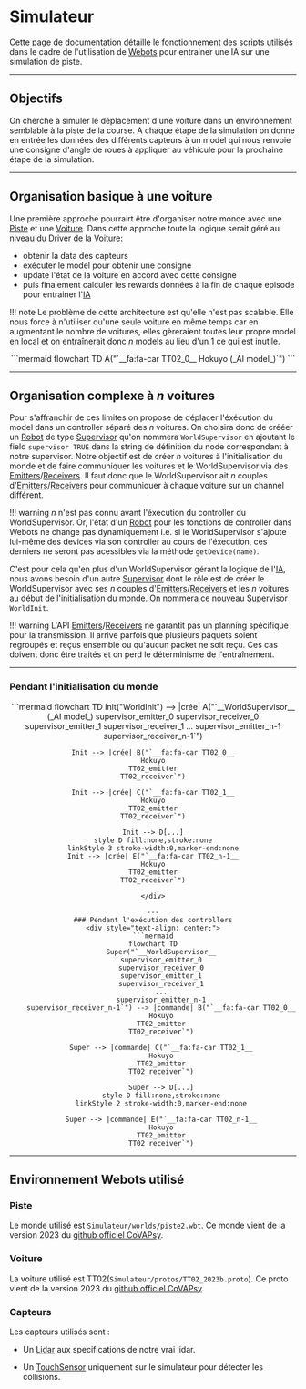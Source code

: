 # Simulateur

Cette page de documentation détaille le fonctionnement des scripts utilisés dans le cadre de l'utilisation de [Webots](https://cyberbotics.com) pour entrainer une IA sur une simulation de piste.

---
## Objectifs

On cherche à simuler le déplacement d'une voiture dans un environnement semblable à la piste de la course. A chaque étape de la simulation on donne en entrée les données des différents capteurs à un model qui nous renvoie une consigne d'angle de roues à appliquer au véhicule pour la prochaine étape de la simulation.


---
## Organisation basique à une voiture

Une première approche pourrairt être d'organiser notre monde avec une [Piste](#piste) et une [Voiture](#voiture). Dans cette approche toute la logique serait géré au niveau du [Driver](https://cyberbotics.com/doc/automobile/driver-library) de la [Voiture](#voiture):
- obtenir la data des capteurs
- exécuter le model pour obtenir une consigne
- update l'état de la voiture en accord avec cette consigne
- puis finalement calculer les rewards données à la fin de chaque episode pour entrainer l'[IA](./IA.md)

!!! note
    Le problème de cette architecture est qu'elle n'est pas scalable. Elle nous force à n'utiliser  qu'une seule voiture en même temps car en augmentant le nombre de voitures, elles gèreraient toutes leur propre model en local et on entraînerait donc _n_ models au lieu d'un 1 ce qui est inutile.

<div style="text-align: center;">
```mermaid
flowchart TD
    A("`__fa:fa-car TT02_0__
    Hokuyo
    (_AI model_)`")
```
</div>

---
## Organisation complexe à _n_ voitures

Pour s'affranchir de ces limites on propose de déplacer l'éxécution du model dans un controller séparé des _n_ voitures. On choisira donc de crééer un [Robot](https://cyberbotics.com/doc/reference/robot) de type [Supervisor](https://cyberbotics.com/doc/reference/supervisor) qu'on nommera `WorldSupervisor` en ajoutant le field `supervisor TRUE` dans la string de définition du node correspondant à notre supervisor. Notre objectif est de créer _n_ voitures à l'initialisation du monde et de faire communiquer les voitures et le WorldSupervisor via des [Emitters](https://www.cyberbotics.com/doc/reference/emitter)/[Receivers](https://www.cyberbotics.com/doc/reference/receiver). Il faut donc que le WorldSupervisor ait _n_ couples d'[Emitters](https://www.cyberbotics.com/doc/reference/emitter)/[Receivers](https://www.cyberbotics.com/doc/reference/receiver) pour communiquer à chaque voiture sur un channel différent.

!!! warning
    _n_ n'est pas connu avant l'éxecution du controller du WorldSupervisor. Or, l'état d'un [Robot](https://cyberbotics.com/doc/reference/robot) pour les fonctions de controller dans Webots ne change pas dynamiquement i.e. si le WorldSupervisor s'ajoute lui-même des devices via son controller au cours de l'éxecution, ces derniers ne seront pas acessibles via la méthode `getDevice(name)`.

C'est pour cela qu'en plus d'un WorldSupervisor gérant la logique de l'[IA](./IA.md), nous avons besoin d'un autre [Supervisor](https://cyberbotics.com/doc/reference/supervisor) dont le rôle est de créer le WorldSupervisor avec ses _n_ couples d'[Emitters](https://www.cyberbotics.com/doc/reference/emitter)/[Receivers](https://www.cyberbotics.com/doc/reference/receiver) et les _n_ voitures au début de l'initialisation du monde. On nommera ce nouveau [Supervisor](https://cyberbotics.com/doc/reference/supervisor) `WorldInit`.

!!! warning
    L'API [Emitters](https://www.cyberbotics.com/doc/reference/emitter)/[Receivers](https://www.cyberbotics.com/doc/reference/receiver) ne garantit pas un planning spécifique pour la transmission. Il arrive parfois que plusieurs paquets soient regroupés et reçus ensemble ou qu'aucun packet ne soit reçu. Ces cas doivent donc être traités et on perd le déterminisme de l'entraînement.

---
### Pendant l'initialisation du monde

<div style="text-align: center;">
```mermaid
flowchart TD
    Init("WorldInit") --> |crée| A("`__WorldSupervisor__
    (_AI model_)
    supervisor_emitter_0
    supervisor_receiver_0
    supervisor_emitter_1
    supervisor_receiver_1
    ...
    supervisor_emitter_n-1
    supervisor_receiver_n-1`")

    Init --> |crée| B("`__fa:fa-car TT02_0__
    Hokuyo
    TT02_emitter
    TT02_receiver`")

    Init --> |crée| C("`__fa:fa-car TT02_1__
    Hokuyo
    TT02_emitter
    TT02_receiver`")

    Init --> D[...]
    style D fill:none,stroke:none
    linkStyle 3 stroke-width:0,marker-end:none
    Init --> |crée| E("`__fa:fa-car TT02_n-1__
    Hokuyo
    TT02_emitter
    TT02_receiver`")
```
</div>

---
### Pendant l'exécution des controllers
<div style="text-align: center;">
```mermaid
flowchart TD
    Super("`__WorldSupervisor__
    supervisor_emitter_0
    supervisor_receiver_0
    supervisor_emitter_1
    supervisor_receiver_1
    ...
    supervisor_emitter_n-1
    supervisor_receiver_n-1`") --> |commande| B("`__fa:fa-car TT02_0__
    Hokuyo
    TT02_emitter
    TT02_receiver`")

    Super --> |commande| C("`__fa:fa-car TT02_1__
    Hokuyo
    TT02_emitter
    TT02_receiver`")

    Super --> D[...]
    style D fill:none,stroke:none
    linkStyle 2 stroke-width:0,marker-end:none

    Super --> |commande| E("`__fa:fa-car TT02_n-1__
    Hokuyo
    TT02_emitter
    TT02_receiver`")
```
</div>

---
## Environnement Webots utilisé

### Piste

Le monde utilisé est `Simulateur/worlds/piste2.wbt`. Ce monde vient de la version 2023 du [github officiel CoVAPsy](https://github.com/ajuton-ens/CourseVoituresAutonomesSaclay).

### Voiture

La voiture utilisé est TT02(`Simulateur/protos/TT02_2023b.proto`). Ce proto vient de la version 2023 du [github officiel CoVAPsy](https://github.com/ajuton-ens/CourseVoituresAutonomesSaclay).

### Capteurs

Les capteurs utilisés sont :

- Un [Lidar](./Lidar.md) aux specifications de notre vrai lidar.

- Un [TouchSensor](https://cyberbotics.com/doc/reference/touchsensor) uniquement sur le simulateur pour détecter les collisions.
